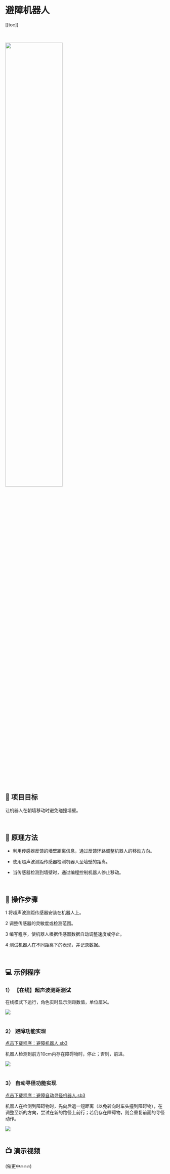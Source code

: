 # 避障机器人

[[toc]]

<br>
<br>

<img src="/images/docimg/微信图片_20250220113450.jpg" width="60%">

## 🎯 项目目标

让机器人在朝墙移动时避免碰撞墙壁。

<br>

## 📖 原理方法

- 利用传感器反馈的墙壁距离信息，通过反馈环路调整机器人的移动方向。

- 使用超声波测距传感器检测机器人至墙壁的距离。

- 当传感器检测到墙壁时，通过编程控制机器人停止移动。

<br>

## 🔧 操作步骤

1 将超声波测距传感器安装在机器人上。

2 调整传感器的灵敏度或检测范围。

3 编写程序，使机器人根据传感器数据自动调整速度或停止。

4 测试机器人在不同距离下的表现，并记录数据。

<br>

## 💻 示例程序

### 1） 【在线】超声波测距测试

在线模式下运行，角色实时显示测距数值，单位厘米。

<img src="/images/docimg/Snipaste_2025-02-19_09-31-29.png">

<br>
<br>

### 2） 避障功能实现

<a href="/tutorial/hellocardoc/sb3/避障机器人.sb3">点击下载程序：避障机器人.sb3</a>

机器人检测到前方10cm内存在障碍物时，停止；否则，前进。

<img src="/images/docimg/Snipaste_2025-02-19_09-02-29.png">

<br>
<br>

### 3） 自动寻径功能实现

<a href="/tutorial/hellocardoc/sb3/避障自动寻径机器人.sb3">点击下载程序：避障自动寻径机器人.sb3</a>

机器人在检测到障碍物时，先向后退一短距离（以免转向时车头撞到障碍物），在调整至新的方向，尝试在新的路径上前行；若仍存在障碍物，则会重复前面的寻径动作。

<img src="/images/docimg/Snipaste_2025-02-19_09-47-30.png">

<br>
<br>

## 📺 演示视频

(催更中🔥🔥🔥)